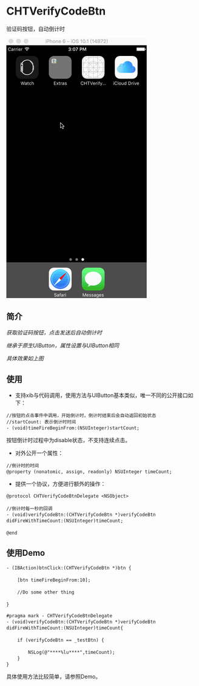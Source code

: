 # CHTVerifyCodeBtn
验证码按钮，自动倒计时

![](https://github.com/ChanRoy/CHTVerifyCodeBtn/blob/master/CHTVerifyCodeBtn.gif)

## 简介
*获取验证码按钮，点击发送后自动倒计时*

*继承于原生UIButton，属性设置与UIButton相同*

*具体效果如上图*
## 使用
* 支持xib与代码调用，使用方法与UIButton基本类似，唯一不同的公开接口如下：

```
//按钮的点击事件中调用，开始倒计时，倒计时结束后会自动返回初始状态
//startCount: 表示倒计时时间
- (void)timeFireBeginFrom:(NSUInteger)startCount;
```
按钮倒计时过程中为disable状态，不支持连续点击。

* 对外公开一个属性：

```
//倒计时的时间
@property (nonatomic, assign, readonly) NSUInteger timeCount;

```
* 提供一个协议，方便进行额外的操作：

```
@protocol CHTVerifyCodeBtnDelegate <NSObject>

//倒计时每一秒的回调
- (void)verifyCodeBtn:(CHTVerifyCodeBtn *)verifyCodeBtn didFireWithTimeCount:(NSUInteger)timeCount;

@end
```



## 使用Demo

```
- (IBAction)btnClick:(CHTVerifyCodeBtn *)btn {
    
    [btn timeFireBeginFrom:10];
    
    //Do some other thing
    
}
```
```
#pragma mark - CHTVerifyCodeBtnDelegate
- (void)verifyCodeBtn:(CHTVerifyCodeBtn *)verifyCodeBtn didFireWithTimeCount:(NSUInteger)timeCount{
    
    if (verifyCodeBtn == _testBtn) {
        
        NSLog(@"****%lu****",timeCount);
    }
}
```
具体使用方法比较简单，请参照Demo。

